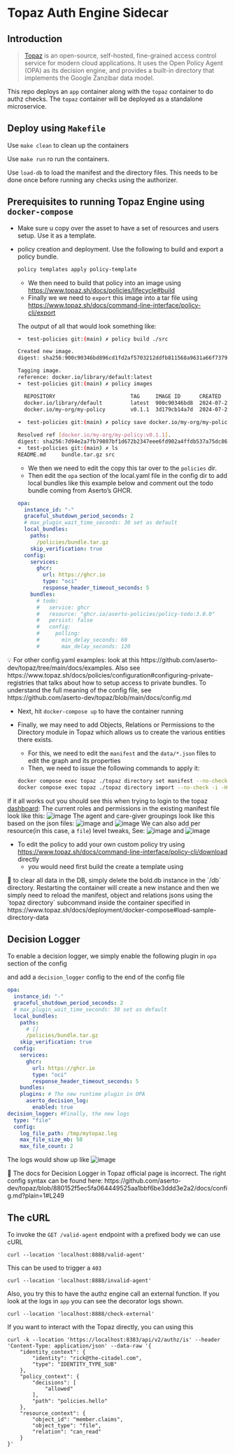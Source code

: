 # Topaz Auth Engine Sidecar
## Introduction
> [Topaz](https://www.topaz.sh/docs/architecture) is an open-source, self-hosted, fine-grained access control service for modern cloud applications. It uses the Open Policy Agent (OPA) as its decision engine, and provides a built-in directory that implements the Google Zanzibar data model.

This repo deploys an `app` container along with the `topaz` container to do authz checks. The `topaz` container will be deployed as a standalone microservice.
## Deploy using `Makefile`
Use `make clean` to clean up the containers

Use `make run` ro run the containers.

Use `load-db` to load the manifest and the directory files. This needs to be done once before running any checks using the authorizer.

## Prerequisites to running Topaz Engine using `docker-compose`
- Make sure u copy over the asset to have a set of resources and users setup. Use it as a template. 

- policy creation and deployment. Use the following to build and export a policy bundle.
    
    ```bash
    policy templates apply policy-template
    ```
    
    - We then need to build that policy into an image using https://www.topaz.sh/docs/policies/lifecycle#build
    - Finally we we need to `export` this image into a tar file using https://www.topaz.sh/docs/command-line-interface/policy-cli/export
    
    The output of all that would look something like:
    
    ```bash
    ➜  test-policies git:(main) ✗ policy build ./src                           
    
    Created new image.
    digest: sha256:900c90346bd896cd1fd2af5703212ddfb811568a9631a66f73795f17b3a63ecf
    
    Tagging image.
    reference: docker.io/library/default:latest
    ➜  test-policies git:(main) ✗ policy images
    
      REPOSITORY                        TAG     IMAGE ID      CREATED               SIZE  
      docker.io/library/default         latest  900c90346bd8  2024-07-26T13:51:17Z  748B  
      docker.io/my-org/my-policy        v0.1.1  3d179cb14a7d  2024-07-26T13:46:02Z  750B  
      
    ➜  test-policies git:(main) ✗ policy save docker.io/my-org/my-policy:v0.1.1
    
    Resolved ref [docker.io/my-org/my-policy:v0.1.1].
    digest: sha256:7d94e2a7fb79807bf1d672b2347eee6fd902a4ffdb537a75dc8691a91ba0c161
    ➜  test-policies git:(main) ✗ ls
    README.md     bundle.tar.gz src
    ```
    
    - We then we need to edit the copy this tar over to the `policies` dir.
    - Then edit the `opa` section of the local.yaml file in the config dir to add local bundles like this example below and comment out the todo bundle coming from Aserto’s GHCR.
    
    ```yaml
    opa:
      instance_id: "-"
      graceful_shutdown_period_seconds: 2
      # max_plugin_wait_time_seconds: 30 set as default
      local_bundles:
        paths:
          /policies/bundle.tar.gz
        skip_verification: true
      config:
        services:
          ghcr:
            url: https://ghcr.io
            type: "oci"
            response_header_timeout_seconds: 5
        bundles:
          # todo:
          #   service: ghcr
          #   resource: "ghcr.io/aserto-policies/policy-todo:3.0.0"
          #   persist: false
          #   config:
          #     polling:
          #       min_delay_seconds: 60
          #       max_delay_seconds: 120
    
    ```
    

<aside>
💡 For other config.yaml examples: look at this https://github.com/aserto-dev/topaz/tree/main/docs/examples. Also see https://www.topaz.sh/docs/policies/configuration#configuring-private-registries that talks about how to setup access to private bundles.  To understand the full meaning of the config file, see https://github.com/aserto-dev/topaz/blob/main/docs/config.md

</aside>

- Next, hit `docker-compose up` to have the container running
- Finally, we may need to add Objects, Relations or Permissions to the Directory module in Topaz which allows us to create the various entities there exists.
    - For this, we need to edit the `manifest` and the `data/*.json` files to edit the graph and its properties
    - Then, we need to issue the following commands to apply it:
    
    ```bash
    docker compose exec topaz ./topaz directory set manifest --no-check -i /data/manifest.yaml
    docker compose exec topaz ./topaz directory import --no-check -i -H localhost:9292 -d /data
    ```
    



If it all works out you should see this when trying to login to the topaz [dashboard](https://localhost:8080/ui/directory/model):
The current roles and permissions in the existing manifest file look like this: ![image](./manifest.png) The agent and care-giver groupings look like this based on the json files: ![image](./agent.png) and ![image](./care-giver-group.png) We can also add per resource(in this case, a `file`) level tweaks, See: ![image](claims.png) and ![image](./journey.png)
- To edit the policy to add your own custom policy try using https://www.topaz.sh/docs/command-line-interface/policy-cli/download directly
    - you would need first build the create a template using

<aside>
👀 to clear all data in the DB, simply delete the bold.db instance in the `/db` directory. Restarting the container will create a new instance and then we simply need to reload the manifest, object and relations jsons using the `topaz directory` subcommand inside the container specified in https://www.topaz.sh/docs/deployment/docker-compose#load-sample-directory-data

## Decision Logger
</aside>

To enable a decision logger, we simply enable the following plugin in `opa` section of the config

and add a `decision_logger` config to the end of the config file

```yaml
opa:
  instance_id: "-"
  graceful_shutdown_period_seconds: 2
  # max_plugin_wait_time_seconds: 30 set as default
  local_bundles:
    paths:
      # []
      /policies/bundle.tar.gz
    skip_verification: true
  config:
    services:
      ghcr:
        url: https://ghcr.io
        type: "oci"
        response_header_timeout_seconds: 5
    bundles:
    plugins: # The new runtime plugin in OPA
      aserto_decision_log:
        enabled: true
decision_logger: #Finally, the new logs
  type: "file"
  config:
    log_file_path: /tmp/mytopaz.log
    max_file_size_mb: 50
    max_file_count: 2
```

The logs would show up like ![image](decision_logger.png)

<aside>
👀 The docs for Decision Logger in Topaz official page is incorrect. The right config syntax can be found here: https://github.com/aserto-dev/topaz/blob/880152f5ec5fa064449525aa1bbf6be3ddd3e2a2/docs/config.md?plain=1#L249

</aside>


## The cURL 
To invoke the `GET /valid-agent` endpoint with a prefixed body we can use cURL
```
curl --location 'localhost:8888/valid-agent'
```

This can be used to trigger a `403` 
```
curl --location 'localhost:8888/invalid-agent'
```
Also, you try this to have the authz engine call an external function. If you look at the logs in `app` you can see the decorator logs shown.
```
curl --location 'localhost:8888/check-external'
```

If you want to interact with the Topaz directly, you can using this
```
curl -k --location 'https://localhost:8383/api/v2/authz/is' --header 'Content-Type: application/json' --data-raw '{
    "identity_context": {
        "identity": "rick@the-citadel.com",
        "type": "IDENTITY_TYPE_SUB"
    },
    "policy_context": {
        "decisions": [
            "allowed"
        ],
        "path": "policies.hello"
    },
    "resource_context": {
        "object_id": "member.claims",
        "object_type": "file",
        "relation": "can_read"
    }
}'
```

